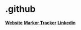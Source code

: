 # .github

[**Website**](http://marker.gs)
[**Marker Tracker**](https://marker.games)
[**Linkedin**](https://www.linkedin.com/company/markergames/)
